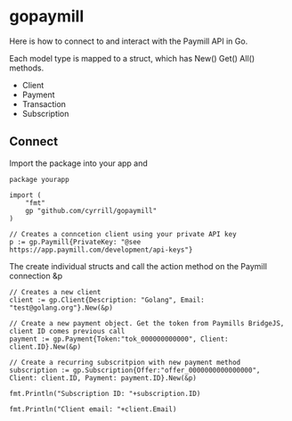 # gopaymill

Here is how to connect to and interact with the Paymill API in Go.

Each model type is mapped to a struct, which has New() Get() All() methods.

* Client
* Payment
* Transaction
* Subscription


## Connect

Import the package into your app and 

```
package yourapp

import (
    "fmt"
    gp "github.com/cyrrill/gopaymill"
)

// Creates a conncetion client using your private API key
p := gp.Paymill{PrivateKey: "@see https://app.paymill.com/development/api-keys"}
```

The create individual structs and call the action method on the Paymill connection &p
```
// Creates a new client 
client := gp.Client{Description: "Golang", Email: "test@golang.org"}.New(&p)

// Create a new payment object. Get the token from Paymills BridgeJS, client ID comes previous call
payment := gp.Payment{Token:"tok_000000000000", Client: client.ID}.New(&p)

// Create a recurring subscritpion with new payment method
subscription := gp.Subscription{Offer:"offer_0000000000000000", Client: client.ID, Payment: payment.ID}.New(&p)

fmt.Println("Subscription ID: "+subscription.ID)

fmt.Println("Client email: "+client.Email)

```
